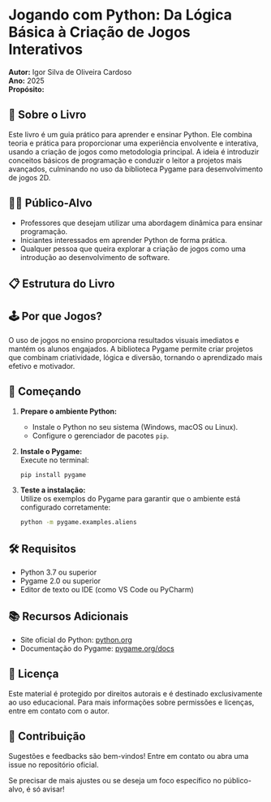 # Jogando com Python: Da Lógica Básica à Criação de Jogos Interativos

**Autor:** Igor Silva de Oliveira Cardoso  
**Ano:** 2025  
**Propósito:** 

## 📖 Sobre o Livro

Este livro é um guia prático para aprender e ensinar Python. Ele combina teoria e prática para proporcionar uma experiência envolvente e interativa, usando a criação de jogos como metodologia principal. A ideia é introduzir conceitos básicos de programação e conduzir o leitor a projetos mais avançados, culminando no uso da biblioteca Pygame para desenvolvimento de jogos 2D.

## 🧑‍🏫 Público-Alvo

- Professores que desejam utilizar uma abordagem dinâmica para ensinar programação.
- Iniciantes interessados em aprender Python de forma prática.
- Qualquer pessoa que queira explorar a criação de jogos como uma introdução ao desenvolvimento de software.

## 📋 Estrutura do Livro


## 🕹️ Por que Jogos?

O uso de jogos no ensino proporciona resultados visuais imediatos e mantém os alunos engajados. A biblioteca Pygame permite criar projetos que combinam criatividade, lógica e diversão, tornando o aprendizado mais efetivo e motivador.


## 🚀 Começando

1. **Prepare o ambiente Python:**  
   - Instale o Python no seu sistema (Windows, macOS ou Linux).
   - Configure o gerenciador de pacotes `pip`.

2. **Instale o Pygame:**  
   Execute no terminal:  
   ```bash
   pip install pygame
   ```

3. **Teste a instalação:**  
   Utilize os exemplos do Pygame para garantir que o ambiente está configurado corretamente:  
   ```bash
   python -m pygame.examples.aliens
   ```

## 🛠️ Requisitos

- Python 3.7 ou superior
- Pygame 2.0 ou superior
- Editor de texto ou IDE (como VS Code ou PyCharm)


## 📚 Recursos Adicionais

- Site oficial do Python: [python.org](https://www.python.org)  
- Documentação do Pygame: [pygame.org/docs](https://www.pygame.org/docs)


## 📝 Licença

Este material é protegido por direitos autorais e é destinado exclusivamente ao uso educacional. Para mais informações sobre permissões e licenças, entre em contato com o autor.


## 🎉 Contribuição

Sugestões e feedbacks são bem-vindos! Entre em contato ou abra uma issue no repositório oficial.


Se precisar de mais ajustes ou se deseja um foco específico no público-alvo, é só avisar!
